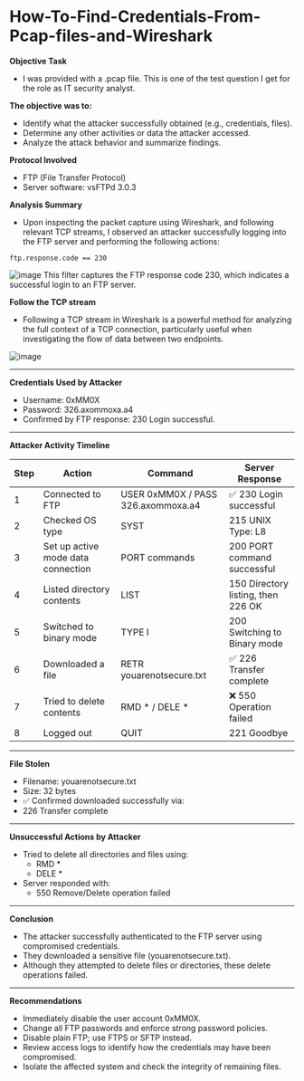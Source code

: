 # How-To-Find-Credentials-From-Pcap-files-and-Wireshark

**Objective Task**
  - I was provided with a .pcap file. This is one of the test question I get for the role as IT security analyst.
 
**The objective was to:**
  - Identify what the attacker successfully obtained (e.g., credentials, files).
  - Determine any other activities or data the attacker accessed.
  - Analyze the attack behavior and summarize findings.
 
**Protocol Involved**
  - FTP (File Transfer Protocol)
  - Server software: vsFTPd 3.0.3
 
**Analysis Summary**
  - Upon inspecting the packet capture using Wireshark, and following relevant TCP streams, I observed an attacker successfully logging into the FTP server and performing the following actions:
 
`ftp.response.code == 230`

![image](https://github.com/user-attachments/assets/e73212d2-4992-4d17-b8a3-daa45512d9ed)
This filter captures the FTP response code 230, which indicates a successful login to an FTP server.

**Follow the TCP stream**
  - Following a TCP stream in Wireshark is a powerful method for analyzing the full context of a TCP connection, particularly useful when investigating the flow of data between two endpoints. 

![image](https://github.com/user-attachments/assets/5a55d49e-cd04-4ddc-a165-ec8b780db273)

---- 
**Credentials Used by Attacker**
  - Username: 0xMM0X
  - Password: 326.axommoxa.a4
  - Confirmed by FTP response: 230 Login successful.
---- 
**Attacker Activity Timeline**

| Step | Action | Command | Server Response | 
|------|--------|---------|-----------------|
| 1 | Connected to FTP | USER 0xMM0X / PASS 326.axommoxa.a4 |✅ 230 Login successful|
| 2 | Checked OS type | SYST | 215 UNIX Type: L8 |
| 3 | Set up active mode data connection | PORT commands |200 PORT command successful|
|4|Listed directory contents|LIST|150 Directory listing, then 226 OK|
|5|Switched to binary mode|TYPE I|200 Switching to Binary mode|
|6|Downloaded a file|RETR youarenotsecure.txt|✅ 226 Transfer complete|
|7|Tried to delete contents|RMD * / DELE *|❌ 550 Operation failed|
|8|Logged out|QUIT|221 Goodbye|

---- 
**File Stolen**
  - Filename: youarenotsecure.txt
  - Size: 32 bytes
  - ✅ Confirmed downloaded successfully via:
  - 226 Transfer complete
---- 
**Unsuccessful Actions by Attacker**
  - Tried to delete all directories and files using:
    - RMD *
    - DELE *
  - Server responded with:
    - 550 Remove/Delete operation failed
----
**Conclusion**
  - The attacker successfully authenticated to the FTP server using compromised credentials.
  - They downloaded a sensitive file (youarenotsecure.txt).
  - Although they attempted to delete files or directories, these delete operations failed.
----
**Recommendations**
  - Immediately disable the user account 0xMM0X.
  - Change all FTP passwords and enforce strong password policies.
  - Disable plain FTP; use FTPS or SFTP instead.
  - Review access logs to identify how the credentials may have been compromised.
  - Isolate the affected system and check the integrity of remaining files.
